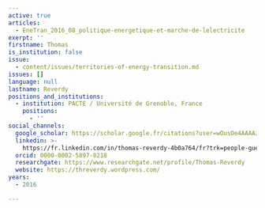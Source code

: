 ```yaml
---
active: true
articles:
  - EneTran_2016_08_politique-energetique-et-marche-de-lelectricite
exerpt: ''
firstname: Thomas
is_institution: false
issue:
  - content/issues/territories-of-energy-transition.md
issues: []
language: null
lastname: Reverdy
positions_and_institutions:
  - institution: PACTE / Université de Grenoble, France
    positions:
      - ''
social_channels:
  google_scholar: https://scholar.google.fr/citations?user=wOusOe4AAAAJ&hl=fr
  linkedin: >-
    https://fr.linkedin.com/in/thomas-reverdy-4b0a764/fr?trk=people-guest_people_search-card
  orcid: 0000-0002-5897-8218
  researchgate: https://www.researchgate.net/profile/Thomas-Reverdy
  website: https://threverdy.wordpress.com/
years:
  - 2016

---
```

